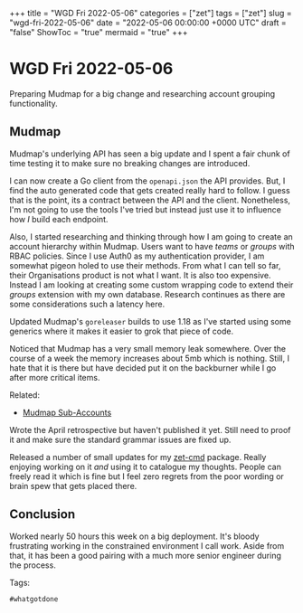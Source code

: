 +++
title = "WGD Fri 2022-05-06"
categories = ["zet"]
tags = ["zet"]
slug = "wgd-fri-2022-05-06"
date = "2022-05-06 00:00:00 +0000 UTC"
draft = "false"
ShowToc = "true"
mermaid = "true"
+++

# WGD Fri 2022-05-06

Preparing Mudmap for a big change and researching account grouping functionality.

## Mudmap

Mudmap's underlying API has seen a big update and I spent a fair chunk of time testing it to make sure no breaking changes are introduced.

I can now create a Go client from the `openapi.json` the API provides. But, I find the auto generated code that gets created really hard to follow. I guess that is the point, its a contract between the API and the client. Nonetheless, I'm not going to use the tools I've tried but instead just use it to influence how *I* build each endpoint.  

Also, I started researching and thinking through how I am going to create an account hierarchy within Mudmap. Users want to have *teams* or *groups* with RBAC policies.  Since I use Auth0 as my authentication provider, I am somewhat pigeon holed to use their methods. From what I can tell so far, their Organisations product is not what I want. It is also too expensive. Instead I am looking at creating some custom wrapping code to extend their *groups* extension with my own database. Research continues as there are some considerations such a latency here.  

Updated Mudmap's `goreleaser` builds to use 1.18 as I've started using some generics where it makes it easier to grok that piece of code. 

Noticed that Mudmap has a very small memory leak somewhere. Over the course of a week the memory increases about 5mb which is nothing. Still, I hate that it is there but have decided put it on the backburner while I go after more critical items.

Related:

- [Mudmap Sub-Accounts](https://github.com/danielmichaels/zet/tree/main/20220505024039)


Wrote the April retrospective but haven't published it yet. Still need to proof it and make sure the standard grammar issues are fixed up.  

Released a number of small updates for my [zet-cmd] package. Really enjoying working on it *and* using it to catalogue my thoughts. People can freely read it which is fine but I feel zero regrets from the poor wording or brain spew that gets placed there.  

## Conclusion

Worked nearly 50 hours this week on a big deployment. It's bloody frustrating working in the constrained environment I call work. Aside from that, it has been a good pairing with a much more senior engineer during the process.  

Tags:

    #whatgotdone

[zet-cmd]: https://github.com/danielmichaels/zet-cmd
